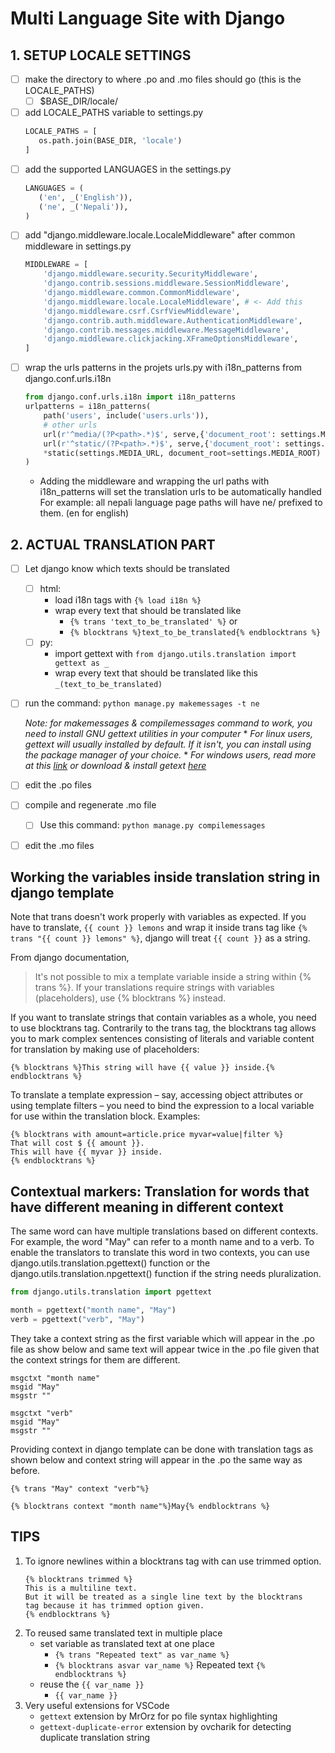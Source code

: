 # Multi Language Site with Django
## 1. SETUP LOCALE SETTINGS
* [ ] make the directory to where .po and .mo files should go (this is the LOCALE_PATHS)
    * [ ] $BASE_DIR/locale/
* [ ] add LOCALE_PATHS variable to settings.py
   ```python
  LOCALE_PATHS = [
      os.path.join(BASE_DIR, 'locale')
  ]
   ```
* [ ] add the supported LANGUAGES in the settings.py
   ```python
  LANGUAGES = (
      ('en', _('English')),
      ('ne', _('Nepali')),
  )
   ```
* [ ] add "django.middleware.locale.LocaleMiddleware" after common middleware in settings.py
   ```python
   MIDDLEWARE = [
       'django.middleware.security.SecurityMiddleware',
       'django.contrib.sessions.middleware.SessionMiddleware',
       'django.middleware.common.CommonMiddleware',
       'django.middleware.locale.LocaleMiddleware', # <- Add this
       'django.middleware.csrf.CsrfViewMiddleware',
       'django.contrib.auth.middleware.AuthenticationMiddleware',
       'django.contrib.messages.middleware.MessageMiddleware',
       'django.middleware.clickjacking.XFrameOptionsMiddleware',
   ]
   ```
* [ ] wrap the urls patterns in the projets urls.py with i18n_patterns from django.conf.urls.i18n
   ```python
   from django.conf.urls.i18n import i18n_patterns
   urlpatterns = i18n_patterns(
       path('users', include('users.urls')),
       # other urls
       url(r'^media/(?P<path>.*)$', serve,{'document_root': settings.MEDIA_ROOT}),
       url(r'^static/(?P<path>.*)$', serve,{'document_root': settings.STATIC_ROOT}),
       *static(settings.MEDIA_URL, document_root=settings.MEDIA_ROOT)
   )
   ```
    * Adding the middleware and wrapping the url paths with i18n_patterns will
      set the translation urls to be automatically handled
      For example: all nepali language page paths will have ne/ prefixed to them.
      (en for english)

## 2. ACTUAL TRANSLATION PART
* [ ] Let django know which texts should be translated
    * [ ] html:
        * load i18n tags with `{% load i18n %}` 
        * wrap every text that should be translated like
            * `{% trans 'text_to_be_translated' %}` or
            * `{% blocktrans %}text_to_be_translated{% endblocktrans %}`
    * [ ] py:
        * import gettext with
          `from django.utils.translation import gettext as _`
        * wrap every text that should be translated like this
          `_(text_to_be_translated)`
* [ ] run the command: `python manage.py makemessages -t ne`
  
  _Note: for makemessages & compilemessages command to work, you need to install GNU gettext utilities 
  in your computer_
      * _For linux users, gettext will usually installed by default. If it isn't, you
      can install using the package manager of your choice._
      * _For windows users, read more at this [link](https://docs.djangoproject.com/en/2.2/topics/i18n/translation/#gettext-on-windows) or download & install getext [here](https://mlocati.github.io/articles/gettext-iconv-windows.html)_
* [ ] edit the .po files
* [ ] compile and regenerate .mo file
    * [ ] Use this command: `python manage.py compilemessages`
* [ ] edit the .mo files

## Working the variables inside translation string in django template
Note that trans doesn't work properly with variables as expected.
If you have to translate, `{{ count }} lemons` and wrap it inside trans tag like
`{% trans "{{ count }} lemons" %}`, django will treat `{{ count }}` as a string.

From django documentation,
> It's not possible to mix a template variable inside a string within {% trans
> %}. If your translations require strings with variables (placeholders), use
> {% blocktrans %} instead.

If you want to translate strings that contain variables as a whole, you need to use
blocktrans tag. Contrarily to the trans tag, the blocktrans tag allows you to mark complex
sentences consisting of literals and variable content for translation by making
use of placeholders:
```htmldjango
{% blocktrans %}This string will have {{ value }} inside.{% endblocktrans %}
```
To translate a template expression – say, accessing object attributes or using
template filters – you need to bind the expression to a local variable for use
within the translation block. Examples:

```htmldjango
{% blocktrans with amount=article.price myvar=value|filter %}
That will cost $ {{ amount }}.
This will have {{ myvar }} inside.
{% endblocktrans %}
```

## Contextual markers: Translation for words that have different meaning in different context
The same word can have multiple translations based on different contexts. For
example, the word "May" can refer to a month name and to a verb. To enable the
translators to translate this word in two contexts, you can use
django.utils.translation.pgettext() function or the
django.utils.translation.npgettext() function if the string needs
pluralization.
```python
from django.utils.translation import pgettext

month = pgettext("month name", "May")
verb = pgettext("verb", "May")
```
They take a context string as the first variable which will appear in the .po
file as show below and same text will appear twice in the .po file given that
the context strings for them are different.

```po
msgctxt "month name"
msgid "May"
msgstr ""

msgctxt "verb"
msgid "May"
msgstr ""
```

Providing context in django template can be done with translation tags as shown
below and context string will appear in the .po the same way as before.
```htmldjango
{% trans "May" context "verb"%}

{% blocktrans context "month name"%}May{% endblocktrans %}
```


## TIPS
1. To ignore newlines within a blocktrans tag with can use trimmed option.
    ```
    {% blocktrans trimmed %}
    This is a multiline text.
    But it will be treated as a single line text by the blocktrans
    tag because it has trimmed option given.
    {% endblocktrans %}
    ```
2. To reused same translated text in multiple place
    * set variable as translated text at one place
        * `{% trans "Repeated text" as var_name %}`
        * `{% blocktrans asvar var_name %}`
           Repeated text
          `{% endblocktrans %}`
    * reuse the `{{ var_name }}`
        * `{{ var_name }}`
3. Very useful extensions for VSCode
    * `gettext` extension by MrOrz for po file syntax highlighting
    * `gettext-duplicate-error` extension by ovcharik for detecting
    duplicate translation string

<!--## TODO List-->
<!--* [ ] Setup the simple project-->
<!--* [ ] Make app necromancer-->
<!--<!-1--->
<!--Tables aren't really required right now because we're just doing static-->
<!--translation it's not high priority-->
<!--* [ ] Add following tables--> 
<!--    * [ ] Spell-->
<!--        + id-->
<!--        + name-->
<!--        + description-->
<!--    * [ ] Necromancer-->
<!--        + id-->
<!--        + name-->
<!--        + gender-->
<!--        + age-->
<!--        + experience-->
<!--        + spells = ManyToManyField(Spell)-->
<!--    * [ ] Revived-->
<!--        + id-->
<!--        + name-->
<!--        + occupation-->
<!--        + revived_by (FK to Necromancer)-->
<!---1->-->
<!--* [ ] Add a simple view (Welcome to the site)-->
<!--* [ ] Translate it using necromancer.-->

<!--* [ ] Add a welcome page-->
<!--* [ ] Pass some context to the welcome page-->
<!--* [ ] Add some text in the welcome page-->
<!--* [ ] Translate both texts-->
<!--    1. [ ] passed as context-->
<!--    2. [ ] already present in the template-->
<!--* End of our tasks-->

<!--## What we're working with?-->
<!--* Only static translation-->

<!--## Setup django project-->
<!--## Create a view-->

